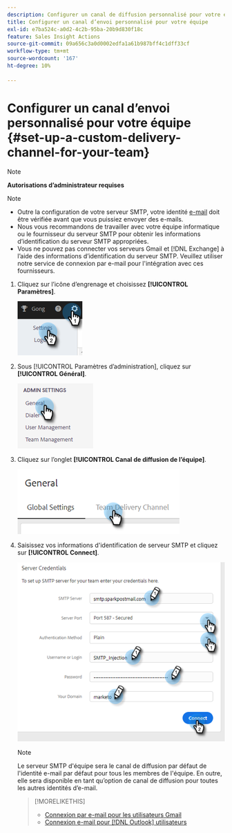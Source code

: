 ```yaml
---
description: Configurer un canal de diffusion personnalisé pour votre équipe - Documents Marketo - Documentation du produit
title: Configurer un canal d’envoi personnalisé pour votre équipe
exl-id: e7ba524c-a0d2-4c2b-95ba-20b9d830f18c
feature: Sales Insight Actions
source-git-commit: 09a656c3a0d0002edfa1a61b987bff4c1dff33cf
workflow-type: tm+mt
source-wordcount: '167'
ht-degree: 10%

---
```


# Configurer un canal d’envoi personnalisé pour votre équipe {#set-up-a-custom-delivery-channel-for-your-team}

>[!NOTE]
>
>**Autorisations d’administrateur requises**

>[!NOTE]
>
>* Outre la configuration de votre serveur SMTP, votre identité [e-mail](/help/marketo/product-docs/marketo-sales-insight/actions/getting-started/email-settings/verify-your-email.md) doit être vérifiée avant que vous puissiez envoyer des e-mails.
>* Nous vous recommandons de travailler avec votre équipe informatique ou le fournisseur du serveur SMTP pour obtenir les informations d’identification du serveur SMTP appropriées.
>* Vous ne pouvez pas connecter vos serveurs Gmail et [!DNL Exchange] à l’aide des informations d’identification du serveur SMTP. Veuillez utiliser notre service de connexion par e-mail pour l&#39;intégration avec ces fournisseurs.

1. Cliquez sur l’icône d’engrenage et choisissez **[!UICONTROL Paramètres]**.

   ![](assets/set-up-a-custom-delivery-channel-for-your-team-1.png)

1. Sous [!UICONTROL Paramètres d’administration], cliquez sur **[!UICONTROL Général]**.

   ![](assets/set-up-a-custom-delivery-channel-for-your-team-2.png)

1. Cliquez sur l’onglet **[!UICONTROL Canal de diffusion de l’équipe]**.

   ![](assets/set-up-a-custom-delivery-channel-for-your-team-3.png)

1. Saisissez vos informations d&#39;identification de serveur SMTP et cliquez sur **[!UICONTROL Connect]**.

   ![](assets/set-up-a-custom-delivery-channel-for-your-team-4.png)

   >[!NOTE]
   >
   >Le serveur SMTP d&#39;équipe sera le canal de diffusion par défaut de l&#39;identité e-mail par défaut pour tous les membres de l&#39;équipe. En outre, elle sera disponible en tant qu’option de canal de diffusion pour toutes les autres identités d’e-mail.

   >[!MORELIKETHIS]
   >
   >* [Connexion par e-mail pour les utilisateurs Gmail](/help/marketo/product-docs/marketo-sales-connect/email-plugins/gmail/email-connection-for-gmail-users.md)
   >* [Connexion e-mail pour [!DNL Outlook] utilisateurs](/help/marketo/product-docs/marketo-sales-connect/email-plugins/msc-for-outlook/email-connection-for-outlook-users.md)

